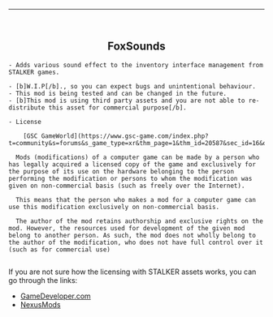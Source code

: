 ---
<br>
<h2 align="center"> FoxSounds</h2>

```
- Adds various sound effect to the inventory interface management from STALKER games.

- [b]W.I.P[/b]., so you can expect bugs and unintentional behaviour. 
- This mod is being tested and can be changed in the future. 
- [b]This mod is using third party assets and you are not able to re-distribute this asset for commercial purpose[/b]. 
	
- License

	[GSC GameWorld](https://www.gsc-game.com/index.php?t=community&s=forums&s_game_type=xr&thm_page=1&thm_id=20587&sec_id=16&offset=240)
  
  Mods (modifications) of a computer game can be made by a person who has legally acquired a licensed copy of the game and exclusively for the purpose of its use on the hardware belonging to the person performing the modification or persons to whom the modification was given on non-commercial basis (such as freely over the Internet).
  
  This means that the person who makes a mod for a computer game can use this modification exclusively on non-commercial basis.

  The author of the mod retains authorship and exclusive rights on the mod. However, the resources used for development of the given mod belong to another person. As such, the mod does not wholly belong to the author of the modification, who does not have full control over it (such as for commercial use)
  	
```

  If you are not sure how the licensing with STALKER assets works, you can go through the links: 
- [GameDeveloper.com](http://bistudio.com]https://www.gamedeveloper.com/business/the-latest-games-trademark-controversy-s-t-a-l-k-e-r-vs-stalker)
- [NexusMods](http://bistudio.com]https://www.nexusmods.com/news/3445)





